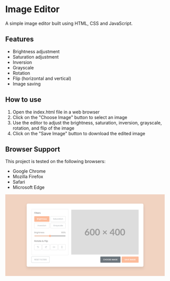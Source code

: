 # Image Editor

A simple image editor built using HTML, CSS and JavaScript.

## Features

- Brightness adjustment
- Saturation adjustment
- Inversion
- Grayscale
- Rotation
- Flip (horizontal and vertical)
- Image saving

## How to use

1. Open the index.html file in a web browser
2. Click on the "Choose Image" button to select an image
3. Use the editor to adjust the brightness, saturation, inversion, grayscale, rotation, and flip of the image
4. Click on the "Save Image" button to download the edited image

## Browser Support

This project is tested on the following browsers:

- Google Chrome
- Mozilla Firefox
- Safari
- Microsoft Edge

<div align="center">
  <img src="assets/image.png" />
</div>
